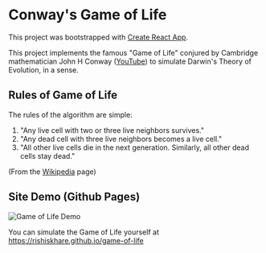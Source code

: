 # Conway's Game of Life

This project was bootstrapped with [Create React App](https://github.com/facebook/create-react-app).

This project implements the famous "Game of Life" conjured by Cambridge mathematician John H Conway ([YouTube](https://www.youtube.com/watch?v=R9Plq-D1gEk&t=28s)) to simulate Darwin's Theory of Evolution, in a sense.

## Rules of Game of Life

The rules of the algorithm are simple:

1. "Any live cell with two or three live neighbors survives."
2. "Any dead cell with three live neighbors becomes a live cell."
3. "All other live cells die in the next generation. Similarly, all other dead cells stay dead."

(From the [Wikipedia](https://en.wikipedia.org/wiki/Conway%27s_Game_of_Life) page)

## Site Demo (Github Pages)

![Game of Life Demo](game-of-life-demo.gif)

You can simulate the Game of Life yourself at https://rishiskhare.github.io/game-of-life
